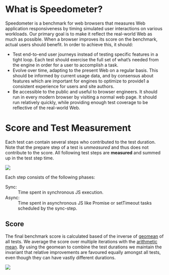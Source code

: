 # What is Speedometer?

Speedometer is a benchmark for web browsers that measures Web application responsiveness
by timing simulated user interactions on various workloads. Our primary goal is to make it
reflect the real-world Web as much as possible. When a browser improves its score on the
benchmark, actual users should benefit. In order to achieve this, it should:

-   Test end-to-end user journeys instead of testing specific features in a tight loop. Each
    test should exercise the full set of what’s needed from the engine in order for a user to
    accomplish a task.
-   Evolve over time, adapting to the present Web on a regular basis. This should be informed
    by current usage data, and by consensus about features which are important for engines to
    optimize to provide1 a consistent experience for users and site authors.
-   Be accessible to the public and useful to browser engineers. It should run in every modern
    browser by visiting a normal web page. It should run relatively quickly, while providing
    enough test coverage to be reflective of the real-world Web.

# Score and Test Measurement

Each test can contain several steps who contributed to the test duration. Note that the prepare step of a test is _unmeasured_ and thus does not contribute to the score. All following test
steps are **measured** and summed up in the test step time.

<img  src="./resources/measurement-timeline.svg" />

Each step consists of the following phases:

<dl>
    <dt>Sync:</dt>
    <dd>Time spent in synchronous JS execution.</dd>
    <dt>Async:</dt>
    <dd>Time spent in asynchronous JS like Promise or setTimeout tasks scheduled by the sync-step.</dd>
</dl>

## Score

The final benchmark score is calculated based of the inverse of [geomean](https://en.wikipedia.org/wiki/Geometric_mean) of all tests. We average the score over multiple iterations with the [arithmetic mean](https://en.wikipedia.org/wiki/Arithmetic_mean). By using the geomean to combine the test durations we maintain the invariant that relative improvements are favoured equally amongst all tests, even though they can have vastly different durations.

<img  src="./resources/score.svg" />
